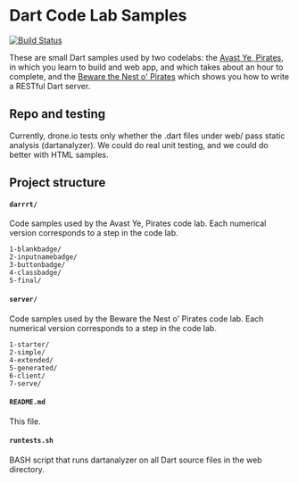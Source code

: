 Dart Code Lab Samples
============================

[![Build Status](https://drone.io/github.com/dart-lang/one-hour-codelab/status.png)](https://drone.io/github.com/dart-lang/one-hour-codelab/latest)

These are small Dart samples used by two codelabs: the [Avast Ye, Pirates][client-codelab], in which you learn to build and web app, and which takes about an hour to complete, and the [Beware the Nest o' Pirates][server-codelab] which shows you how to write a RESTful Dart server.

Repo and testing
----------------

Currently, drone.io tests only whether the .dart files under web/ pass static analysis (dartanalyzer). We could do real unit testing, and we could do better with HTML samples.

Project structure
-----------------

#### `darrrt/`
Code samples used by the Avast Ye, Pirates code lab. Each numerical version corresponds to a step in the code lab. 
```
1-blankbadge/
2-inputnamebadge/
3-buttonbadge/
4-classbadge/
5-final/
```

#### `server/`
Code samples used by the Beware the Nest o' Pirates code lab. Each numerical version corresponds to a step in the code lab.
```
1-starter/
2-simple/
4-extended/
5-generated/
6-client/
7-serve/
```

#### `README.md`
This file.

#### `runtests.sh`
BASH script that runs dartanalyzer on all Dart source files in the web directory.

[client-codelab]: https://www.dartlang.org/codelabs/darrrt/
[server-codelab]: https://www.dartlang.org/codelabs/server/

